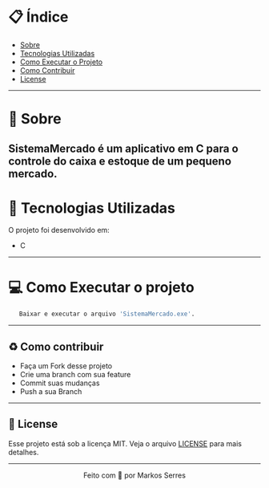 # :clipboard: Índice

- [Sobre](#sobre)
- [Tecnologias Utilizadas](#tecnologias)
- [Como Executar o Projeto](#executar)
- [Como Contribuir](#contribuir)
- [License](#license)

---

<a id="sobre"></a>

# :scroll: Sobre

 SistemaMercado é um aplicativo em C para o controle do caixa e estoque de um pequeno mercado.
 ---

 <a id="tecnologias"></a>

 # :rocket: Tecnologias Utilizadas

 O projeto foi desenvolvido em:

 - C

 ---

 <a id="executar">

# :computer: Como Executar o projeto

```bash
   Baixar e executar o arquivo 'SistemaMercado.exe'. 
```

---

<a id="contribuir"></a>

## :recycle: Como contribuir

- Faça um Fork desse projeto
- Crie uma branch com sua feature
- Commit suas mudanças
- Push a sua Branch

---

<a id="license"><a>

## :memo: License

Esse projeto está sob a licença MIT. Veja o arquivo [LICENSE](LICENSE) para mais detalhes.

---

<p align="center">
    Feito com 💜 por Markos Serres
</p>
